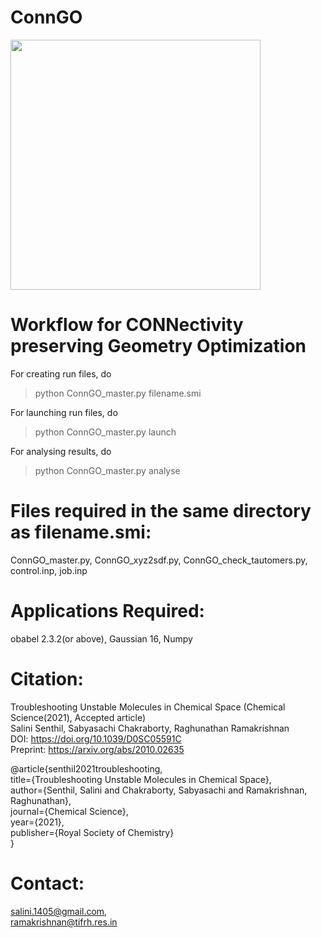 # ConnGO

<a>
<img src="https://github.com/raghurama123/ConnGO/blob/master/conngo.gif"  height="400">
</a>

Workflow for CONNectivity preserving Geometry Optimization
==========================================================

For creating run files, do
> python ConnGO_master.py  filename.smi


For launching run files, do
> python ConnGO_master.py launch


For analysing results, do
> python  ConnGO_master.py  analyse


Files required in the same directory as filename.smi:
=====================================================
ConnGO_master.py,
ConnGO_xyz2sdf.py,
ConnGO_check_tautomers.py,
control.inp,
job.inp

Applications Required:
=======================
obabel 2.3.2(or above),
Gaussian 16,
Numpy

Citation:
=========
Troubleshooting Unstable Molecules in Chemical Space (Chemical Science(2021), Accepted article)  
Salini Senthil, Sabyasachi Chakraborty, Raghunathan Ramakrishnan   
DOI: https://doi.org/10.1039/D0SC05591C  
Preprint: https://arxiv.org/abs/2010.02635  

@article{senthil2021troubleshooting,  
  title={Troubleshooting Unstable Molecules in Chemical Space},  
  author={Senthil, Salini and Chakraborty, Sabyasachi and Ramakrishnan, Raghunathan},  
  journal={Chemical Science},  
  year={2021},  
  publisher={Royal Society of Chemistry}  
}  
  
Contact:
========
salini.1405@gmail.com,  
ramakrishnan@tifrh.res.in


</div>
